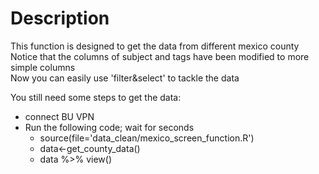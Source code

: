 # Description

This function is designed to get the data from different mexico county \
Notice that the columns of subject and tags have been modified to more simple columns \
Now you can easily use 'filter&select' to tackle the data

You still need some steps to get the data: 
- connect BU VPN 
- Run the following code; wait for seconds
  - source(file='data_clean/mexico_screen_function.R')
  - data<-get_county_data()
  - data %>% view()